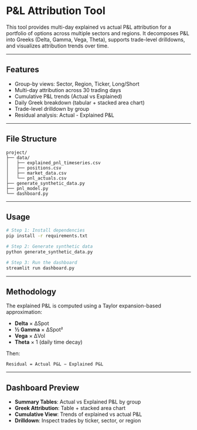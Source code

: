 # P&L Attribution Tool

This tool provides multi-day explained vs actual P&L attribution for a portfolio of options across multiple sectors and regions. It decomposes P&L into Greeks (Delta, Gamma, Vega, Theta), supports trade-level drilldowns, and visualizes attribution trends over time.

---

## Features

- Group-by views: Sector, Region, Ticker, Long/Short
- Multi-day attribution across 30 trading days
- Cumulative P&L trends (Actual vs Explained)
- Daily Greek breakdown (tabular + stacked area chart)
- Trade-level drilldown by group
- Residual analysis: Actual - Explained P&L

---

## File Structure

```
project/
├── data/
│   ├── explained_pnl_timeseries.csv
│   ├── positions.csv
│   ├── market_data.csv
│   └── pnl_actuals.csv
├── generate_synthetic_data.py
├── pnl_model.py
└── dashboard.py
```

---

## Usage

```bash
# Step 1: Install dependencies
pip install -r requirements.txt

# Step 2: Generate synthetic data
python generate_synthetic_data.py

# Step 3: Run the dashboard
streamlit run dashboard.py
```

---

## Methodology

The explained P&L is computed using a Taylor expansion-based approximation:

- **Delta** × ΔSpot
- **½ Gamma** × ΔSpot²
- **Vega** × ΔVol
- **Theta** × 1 (daily time decay)

Then:

```
Residual = Actual P&L − Explained P&L
```

---

## Dashboard Preview

- **Summary Tables**: Actual vs Explained P&L by group
- **Greek Attribution**: Table + stacked area chart
- **Cumulative View**: Trends of explained vs actual P&L
- **Drilldown**: Inspect trades by ticker, sector, or region

